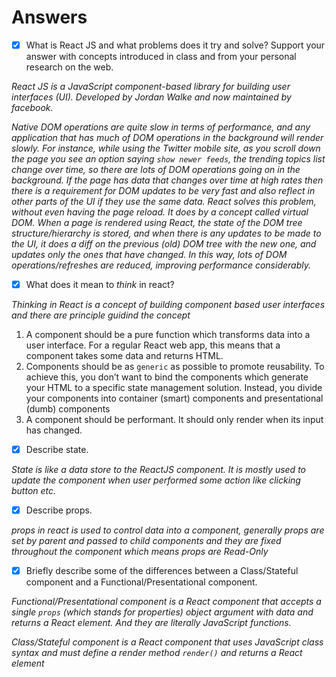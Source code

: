 # Answers

- [X] What is React JS and what problems does it try and solve? Support your answer with concepts introduced in class and from your personal research on the web.

*React JS is a JavaScript component-based library for building user interfaces (UI). Developed by Jordan Walke and now maintained by facebook.*

*Native DOM operations are quite slow in terms of performance, and any application that has much of DOM operations in the background will render slowly. For instance, while using the Twitter mobile site, as you scroll down the page you see an option saying `show newer feeds`, the trending topics list change over time, so there are lots of DOM operations going on in the background. If the page has data that changes over time at high rates then there is a requirement for DOM updates to be very fast and also reflect in other parts of the UI if they use the same data. React solves this problem, without even having the page reload. It does by a concept called virtual DOM. When a page is rendered using React, the state of the DOM tree structure/hierarchy is stored, and when there is any updates to be made to the UI, it does a diff on the previous (old) DOM tree with the new one, and updates only the ones that have changed. In this way, lots of DOM operations/refreshes are reduced, improving performance considerably.*

- [X] What does it mean to _think_ in react?

*Thinking in React is a concept of building component based user interfaces and there are principle guidind the concept*

1. A component should be a pure function which transforms data into a user interface. For a regular React web app, this means that a component takes some data and returns HTML.
2. Components should be as `generic` as possible to promote reusability. To achieve this, you don’t want to bind the components which generate your HTML to a specific state management solution. Instead, you divide your components into container (smart) components and presentational (dumb) components
3. A component should be performant. It should only render when its input has changed.


- [X] Describe state.

*State is like a data store to the ReactJS component. It is mostly used to update the component when user performed some action like clicking button etc.*

- [X] Describe props.

*props in react is used to control data into a component, generally props are set by parent and passed to child components and they are fixed throughout the component which means props are Read-Only*

- [X] Briefly describe some of the differences between a Class/Stateful component and a Functional/Presentational component.

*Functional/Presentational component is a React component that accepts a single `props` (which stands for properties) object argument with data and returns a React element. And they are literally JavaScript functions.*

*Class/Stateful component is a React component that uses JavaScript class syntax and must define a render method `render()` and returns a React element*
